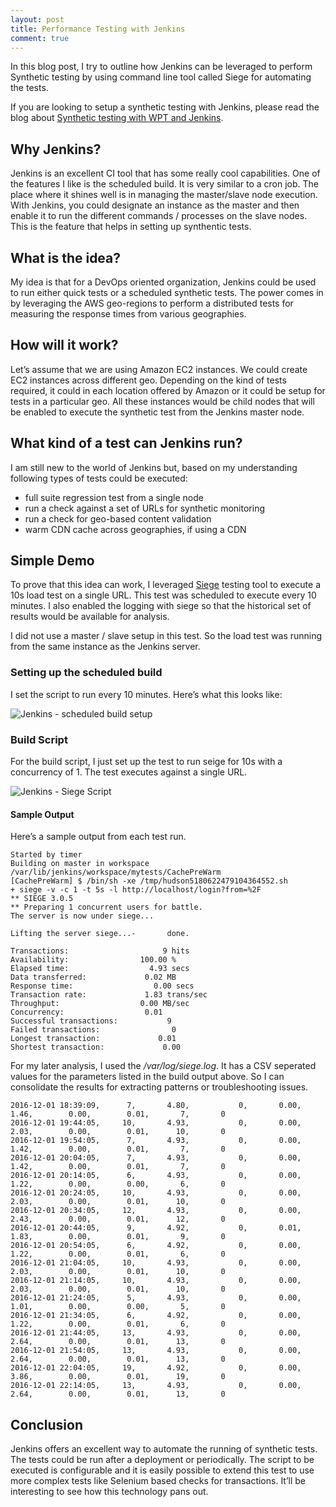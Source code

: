 ```yaml
---
layout: post
title: Performance Testing with Jenkins
comment: true
---
```


In this blog post, I try to outline how Jenkins can be leveraged to perform Synthetic testing by using command line tool called Siege for automating the tests.

If you are looking to setup a synthetic testing with Jenkins, please read the blog about [Synthetic testing with WPT and Jenkins](https://akshayranganath.github.io/Synthetic-Testing-With-WPT-and-Jenkins/).

## Why Jenkins?
Jenkins is an excellent CI tool that has some really cool capabilities. One of the features I like is the scheduled build. It is very similar to a cron job. The place where it shines well is in managing the master/slave node execution. With Jenkins, you could designate an instance as the master and then enable it to run the different commands / processes on the slave nodes. This is the feature that helps in setting up synthentic tests.

 
## What is the idea?
My idea is that for a DevOps oriented organization, Jenkins could be used to run either quick tests or a scheduled synthetic tests. The power comes in by leveraging the AWS geo-regions to perform a distributed tests for measuring the response times from various geographies.

 

## How will it work?
Let’s assume that we are using Amazon EC2 instances. We could create EC2 instances across different geo. Depending on the kind of tests required, it could in each location offered by Amazon or it could be setup for tests in a particular geo. All these instances would be child nodes that will be enabled to execute the synthetic test from the Jenkins master node.

 
## What kind of a test can Jenkins run?
I am still new to the world of Jenkins but, based on my understanding following types of tests could be executed:

* full suite regression test from a single node
* run a check against a set of URLs for synthetic monitoring
* run a check for geo-based content validation
* warm CDN cache across geographies, if using a CDN
 

## Simple Demo
To prove that this idea can work, I leveraged [Siege](https://www.joedog.org/siege-home/) testing tool to execute a 10s load test on a single URL. This test was scheduled to execute every 10 minutes. I also enabled the logging with siege so that the historical set of results would be available for analysis. 

I did not use a master / slave setup in this test. So the load test was running from the same instance as the Jenkins server. 

### Setting up the scheduled build

I set the script to run every 10 minutes. Here’s what this looks like:

![Jenkins - scheduled build setup](https://res.cloudinary.com/akshayranganath/image/upload/f_auto,q_auto/blog//jenkins_scheduling_build.png)
 

### Build Script

For the build script, I just set up the test to run seige for 10s with a concurrency of 1. The test executes against a single URL.

![Jenkins - Siege Script](https://res.cloudinary.com/akshayranganath/image/upload/f_auto,q_auto/blog/jenkins_siege_script.png)

#### Sample Output

Here’s a sample output from each test run.

	Started by timer
	Building on master in workspace /var/lib/jenkins/workspace/mytests/CachePreWarm
	[CachePreWarm] $ /bin/sh -xe /tmp/hudson5180622479104364552.sh
	+ siege -v -c 1 -t 5s -l http://localhost/login?from=%2F
	** SIEGE 3.0.5
	** Preparing 1 concurrent users for battle.
	The server is now under siege...

	Lifting the server siege...-       done.

	Transactions:                     9 hits
	Availability:                100.00 %
	Elapsed time:                  4.93 secs
	Data transferred:             0.02 MB
	Response time:                  0.00 secs
	Transaction rate:             1.83 trans/sec
	Throughput:                  0.00 MB/sec
	Concurrency:                  0.01
	Successful transactions:           9
	Failed transactions:                0
	Longest transaction:             0.01
	Shortest transaction:             0.00
 

For my later analysis, I used the _/var/log/siege.log_. It has a CSV seperated values for the parameters listed in the build output above. So I can consolidate the results for extracting patterns or troubleshooting issues.

	2016-12-01 18:39:09,      7,       4.80,           0,       0.00,        1.46,        0.00,        0.01,       7,       0
	2016-12-01 19:44:05,     10,       4.93,           0,       0.00,        2.03,        0.00,        0.01,      10,       0
	2016-12-01 19:54:05,      7,       4.93,           0,       0.00,        1.42,        0.00,        0.01,       7,       0
	2016-12-01 20:04:05,      7,       4.93,           0,       0.00,        1.42,        0.00,        0.01,       7,       0
	2016-12-01 20:14:05,      6,       4.93,           0,       0.00,        1.22,        0.00,        0.00,       6,       0
	2016-12-01 20:24:05,     10,       4.93,           0,       0.00,        2.03,        0.00,        0.01,      10,       0
	2016-12-01 20:34:05,     12,       4.93,           0,       0.00,        2.43,        0.00,        0.01,      12,       0
	2016-12-01 20:44:05,      9,       4.92,           0,       0.01,        1.83,        0.00,        0.01,       9,       0
	2016-12-01 20:54:05,      6,       4.92,           0,       0.00,        1.22,        0.00,        0.01,       6,       0
	2016-12-01 21:04:05,     10,       4.93,           0,       0.00,        2.03,        0.00,        0.01,      10,       0
	2016-12-01 21:14:05,     10,       4.93,           0,       0.00,        2.03,        0.00,        0.01,      10,       0
	2016-12-01 21:24:05,      5,       4.93,           0,       0.00,        1.01,        0.00,        0.00,       5,       0
	2016-12-01 21:34:05,      6,       4.92,           0,       0.00,        1.22,        0.00,        0.01,       6,       0
	2016-12-01 21:44:05,     13,       4.93,           0,       0.00,        2.64,        0.00,        0.01,      13,       0
	2016-12-01 21:54:05,     13,       4.93,           0,       0.00,        2.64,        0.00,        0.01,      13,       0
	2016-12-01 22:04:05,     19,       4.92,           0,       0.00,        3.86,        0.00,        0.01,      19,       0
	2016-12-01 22:14:05,     13,       4.93,           0,       0.00,        2.64,        0.00,        0.01,      13,       0
 

## Conclusion
Jenkins offers an excellent way to automate the running of synthetic tests. The tests could be run after a deployment or periodically. The script to be executed is configurable and it is easily possible to extend this test to use more complex tests like Selenium based checks for transactions. It’ll be interesting to see how this technology pans out.
